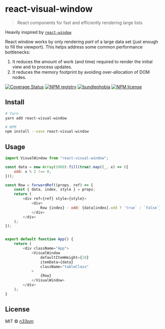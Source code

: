 # react-visual-window

> React components for fast and efficiently rendering large lists

Heavily inspired by [`react-window`](https://npmjs.com/package/react-window)

React window works by only rendering *part* of a large data set (just enough to fill the viewport). This helps address some common performance bottlenecks:
1. It reduces the amount of work (and time) required to render the initial view and to process updates.
2. It reduces the memory footprint by avoiding over-allocation of DOM nodes.

[![Coverage Status](https://badgen.net/coveralls/c/github/numero33/react-visual-window/master)](https://coveralls.io/github/numero33/react-visual-window?branch=master)
[![NPM registry](https://badgen.net/npm/v/react-visual-window)](https://npmjs.com/react-visual-window)
[![bundlephobia](https://badgen.net/bundlephobia/minzip/react-visual-window)](https://bundlephobia.com/package/react-visual-window)
[![NPM license](https://badgen.net/npm/license/react-visual-window)](LICENSE.md) 

## Install

```bash
# Yarn
yarn add react-visual-window

# NPM
npm install --save react-visual-window
```

## Usage

```javascript
import VisualWindow from "react-visual-window";

const data = new Array(1000).fill(true).map((_, x) => ({
    odd: x % 2 !== 0,
}));

const Row = forwardRef((props, ref) => {
    const { data, index, style } = props;
    return (
        <div ref={ref} style={style}>
            <div>
                Row {index} - odd: {data[index].odd ? `true` : `false`}
            </div>
        </div>
    );
});


export default function App() {
    return (
        <div className="App">
            <VisualWindow
                defaultItemHeight={18}
                itemData={data}
                className="tableClass"
            >
                {Row}
            </VisualWindow>
        </div>
    );
}
```

## License

MIT © [n33pm](https://github.com/n33pm)